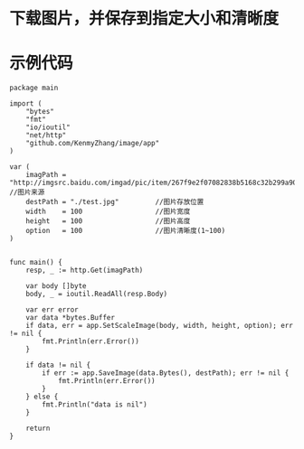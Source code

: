 # 下载图片，并保存到指定大小和清晰度

# 示例代码

	package main

	import (
	    "bytes"
	    "fmt"
	    "io/ioutil"
	    "net/http"
	    "github.com/KenmyZhang/image/app"
	)

	var (
	    imagPath = "http://imgsrc.baidu.com/imgad/pic/item/267f9e2f07082838b5168c32b299a9014c08f1f9.jpg" //图片来源
		destPath = "./test.jpg"	        //图片存放位置
	    width    = 100    				//图片宽度
	    height   = 100   				//图片高度
	    option   = 100   				//图片清晰度(1~100)
	)


	func main() {
	    resp, _ := http.Get(imagPath)

	    var body []byte
	    body, _ = ioutil.ReadAll(resp.Body)
	   
	    var err error
	    var data *bytes.Buffer
	    if data, err = app.SetScaleImage(body, width, height, option); err != nil {
	        fmt.Println(err.Error())
	    }

	    if data != nil {
	        if err := app.SaveImage(data.Bytes(), destPath); err != nil {
	            fmt.Println(err.Error())
	        }
	    } else {
	        fmt.Println("data is nil")
	    }

	    return
	}